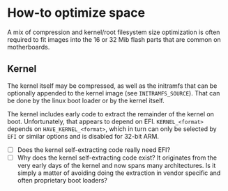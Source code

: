 # How-to optimize space

A mix of compression and kernel/root filesystem size optimization is often
required to fit images into the 16 or 32 Mib flash parts that are common on
motherboards.

## Kernel

The kernel itself may be compressed, as well as the initramfs that can be
optionally appended to the kernel image (see `INITRAMFS_SOURCE`). That can be
done by the linux boot loader or by the kernel itself.

The kernel includes early code to extract the remainder of the kernel on boot.
Unfortunately, that appears to depend on EFI. `KERNEL_<format>` depends on
`HAVE_KERNEL_<format>`, which in turn can only be selected by `EFI` or similar
options and is disabled for 32-bit ARM.

- [ ] Does the kernel self-extracting code really need EFI?
- [ ] Why does the kernel self-extracting code exist? It originates from the
  very early days of the kernel and now spans many architectures. Is it simply
  a matter of avoiding doing the extraction in vendor specific and often
  proprietary boot loaders?

